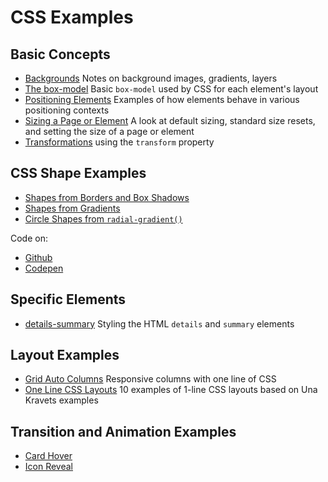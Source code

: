 # CSS Examples

## Basic Concepts

- [Backgrounds](./backgrounds/) Notes on background images, gradients, layers
- [The box-model](https://janegca.github.io/examples/css/box-model/box-model.html)
  Basic `box-model` used by CSS for each element's layout
- [Positioning Elements](https://janegca.github.io/examples/css/positioning/)
  Examples of how elements behave in various positioning contexts
- [Sizing a Page or Element](https://janegca.github.io/examples/css/sizing) A
  look at default sizing, standard size resets, and setting the size of a page
  or element
- [Transformations](https://janegca.github.io/examples/css/transformations/)
  using the `transform` property

## CSS Shape Examples

- [Shapes from Borders and Box Shadows](https://janegca.github.io/examples/css/shapes/index.html)
- [Shapes from Gradients](https://janegca.github.io/examples/css/shapes/gradient-shapes.html)
- [Circle Shapes from `radial-gradient()`](https://janegca.github.io/examples/css/shapes/circles.html)

Code on:

- [Github](https://github.com/janegca/examples/tree/main/css/shapes)
- [Codepen](https://codepen.io/collection/XKjdNk)

## Specific Elements

- [details-summary](https://janegca.github.io/examples/css/details-summary/details-summary.html)
  Styling the HTML `details` and `summary` elements

## Layout Examples

- [Grid Auto Columns](https://janegca.github.io/examples/css/grid-auto-cols/grid-auto-cols.html)
  Responsive columns with one line of CSS
- [One Line CSS Layouts](https://janegca.github.io/examples/css/1-line-layouts/1-line-layouts.html)
  10 examples of 1-line CSS layouts based on Una Kravets examples

## Transition and Animation Examples

- [Card Hover](https://janegca.github.io/examples/css/animations/card-hover/index.html)
- [Icon Reveal](https://janegca.github.io/examples/css/animations/icon-reveal/index.html)
